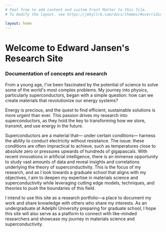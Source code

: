```yaml
---
# Feel free to add content and custom Front Matter to this file.
# To modify the layout, see https://jekyllrb.com/docs/themes/#overriding-theme-defaults

layout: home
---
```


# Welcome to Edward Jansen's Research Site
### Documentation of concepts and research

From a young age, I've been fascinated by the potential of science to solve some of the world's most complex problems. My journey into physics, particularly superconductors, began with a simple question: how can we create materials that revolutionize our energy systems?

Energy is precious, and the quest to find efficient, sustainable solutions is more urgent than ever. This passion drives my research into superconductors, as they hold the key to transforming how we store, transmit, and use energy in the future.

Superconductors are a material that— under certain conditions— harness the ability to conduct electricity without resistance. The issue: these conditions are often impractical to achieve, such as temperatures close to absolute zero or pressures upwards of hundreds of gigapascals. With recent innovations in artificial intelligence, there is an immense opportunity to study vast amounts of data and reveal insights and correlations underlying the theory of superconductivity. This is the focus of my research, and as I look towards a graduate school that aligns with my objectives, I aim to deepen my expertise in materials science and superconductivity while leveraging cutting edge models, techniques, and theories to push the boundaries of this field.

I intend to use this site as a research portfolio—a place to document my work and share knowledge with others who share my interests. As an undergraduate at Adelphi University preparing for graduate school, I hope this site will also serve as a platform to connect with like-minded researchers and showcase my journey in materials science and superconductivity.

